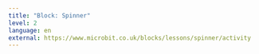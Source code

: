 ```yaml
---
title: "Block: Spinner"
level: 2
language: en
external: https://www.microbit.co.uk/blocks/lessons/spinner/activity
---
```

